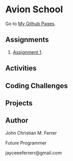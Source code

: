 # Avion School
Go to [My Github Pages](https://buuloooy0318.github.io/batch6-activities/).


## Assignments
1. [Assignment 1](https://buuloooy0318.github.io/batch6-activities/blob/main/Assignment-1/index.html).


## Activities


## Coding Challenges


## Projects



## Author
<p>John Christian M. Ferrer</p>
<p>Future Programmer</p>
<p>jayceeeferrerr@gmail.com</p>
